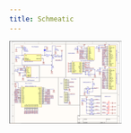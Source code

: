 ```yaml
---
title: Schmeatic
---
```

<img src="https://github.com/KhakiSaturday/KhakiSaturday.github.io/blob/main/Images/SChematic314.PNG?raw=true" width="200">